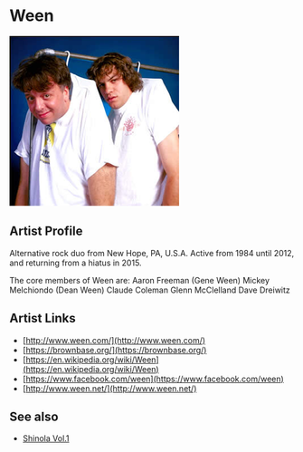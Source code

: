 # Ween

![](../../assets/artists/Ween.png)

## Artist Profile

Alternative rock duo from New Hope, PA, U.S.A.
Active from 1984 until 2012, and returning from a hiatus in 2015.

The core members of Ween are: 
Aaron Freeman (Gene Ween)
Mickey Melchiondo (Dean Ween)
Claude Coleman
Glenn McClelland
Dave Dreiwitz

## Artist Links

- [http://www.ween.com/](http://www.ween.com/)
- [https://brownbase.org/](https://brownbase.org/)
- [https://en.wikipedia.org/wiki/Ween](https://en.wikipedia.org/wiki/Ween)
- [https://www.facebook.com/ween](https://www.facebook.com/ween)
- [http://www.ween.net/](http://www.ween.net/)


## See also

- [Shinola Vol.1](Shinola_Vol1.md)
